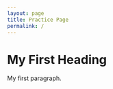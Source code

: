 ```yaml
---
layout: page
title: Practice Page
permalink: /
---
```


 <!DOCTYPE html>
<html>
<head>
</head>
<body>

<h1>My First Heading</h1>
<p>My first paragraph.</p>

</body>
</html> 

